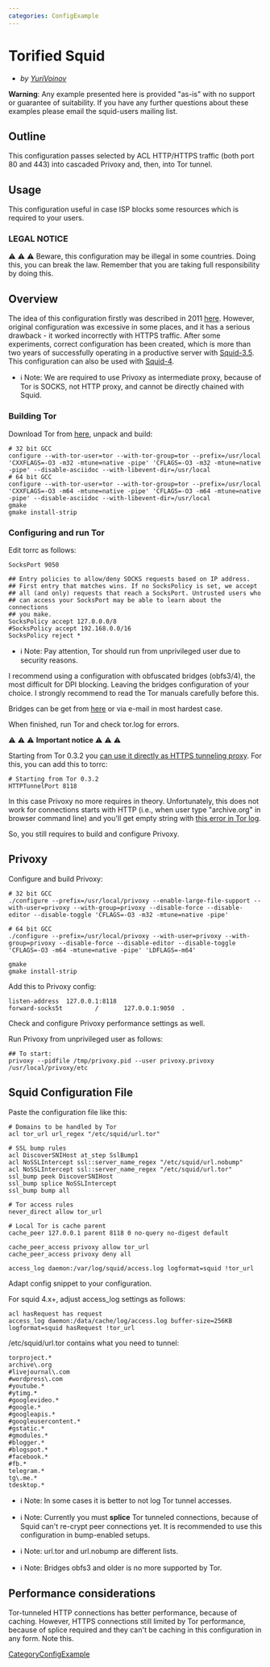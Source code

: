 ```yaml
---
categories: ConfigExample
---
```

# Torified Squid

  - *by
    [YuriVoinov](/YuriVoinov)*

**Warning**: Any example presented here is provided "as-is" with no
support or guarantee of suitability. If you have any further questions
about these examples please email the squid-users mailing list.

## Outline

This configuration passes selected by ACL HTTP/HTTPS traffic (both port
80 and 443) into cascaded Privoxy and, then, into Tor tunnel.

## Usage

This configuration useful in case ISP blocks some resources which is
required to your users.

### LEGAL NOTICE

⚠️
⚠️
⚠️
Beware, this configuration may be illegal in some countries. Doing this,
you can break the law. Remember that you are taking full responsibility
by doing this.

## Overview

The idea of this configuration firstly was described in 2011
[here](https://habrahabr.ru/sandbox/38914/). However, original
configuration was excessive in some places, and it has a serious
drawback - it worked incorrectly with HTTPS traffic. After some
experiments, correct configuration has been created, which is more than
two years of successfully operating in a productive server with
[Squid-3.5](/Releases/Squid-3.5).
This configuration can also be used with
[Squid-4](/Releases/Squid-4).

  - ℹ️
    Note: We are required to use Privoxy as intermediate proxy, because
    of Tor is SOCKS, not HTTP proxy, and cannot be directly chained with
    Squid.

### Building Tor

Download Tor from [here](https://torproject.org), unpack and build:

    # 32 bit GCC
    configure --with-tor-user=tor --with-tor-group=tor --prefix=/usr/local 'CXXFLAGS=-O3 -m32 -mtune=native -pipe' 'CFLAGS=-O3 -m32 -mtune=native -pipe' --disable-asciidoc --with-libevent-dir=/usr/local
    # 64 bit GCC
    configure --with-tor-user=tor --with-tor-group=tor --prefix=/usr/local 'CXXFLAGS=-O3 -m64 -mtune=native -pipe' 'CFLAGS=-O3 -m64 -mtune=native -pipe' --disable-asciidoc --with-libevent-dir=/usr/local
    gmake
    gmake install-strip

### Configuring and run Tor

Edit torrc as follows:

    SocksPort 9050
    
    ## Entry policies to allow/deny SOCKS requests based on IP address.
    ## First entry that matches wins. If no SocksPolicy is set, we accept
    ## all (and only) requests that reach a SocksPort. Untrusted users who
    ## can access your SocksPort may be able to learn about the connections
    ## you make.
    SocksPolicy accept 127.0.0.0/8
    #SocksPolicy accept 192.168.0.0/16
    SocksPolicy reject *

  - ℹ️
    Note: Pay attention, Tor should run from unprivileged user due to
    security reasons.

I recommend using a configuration with obfuscated bridges (obfs3/4), the
most difficult for DPI blocking. Leaving the bridges configuration of
your choice. I strongly recommend to read the Tor manuals carefully
before this.

Bridges can be get from [here](https://bridges.torproject.org) or via
e-mail in most hardest case.

When finished, run Tor and check tor.log for errors.

⚠️
⚠️
⚠️
**Important notice**
⚠️
⚠️
⚠️

Starting from Tor 0.3.2 you [can use it directly as HTTPS tunneling
proxy](https://twitter.com/torproject/status/912708766084292608). For
this, you can add this to torrc:

    # Starting from Tor 0.3.2
    HTTPTunnelPort 8118

In this case Privoxy no more requires in theory. Unfortunately, this
does not work for connections starts with HTTP (i.e., when user type
"archive.org" in browser command line) and you'll get empty string with
[this error in Tor
log](https://tor.stackexchange.com/questions/16095/405-method-connection-mark-unattached-ap).

So, you still requires to build and configure Privoxy.

## Privoxy

Configure and build Privoxy:

    # 32 bit GCC
    ./configure --prefix=/usr/local/privoxy --enable-large-file-support --with-user=privoxy --with-group=privoxy --disable-force --disable-editor --disable-toggle 'CFLAGS=-O3 -m32 -mtune=native -pipe'
    
    # 64 bit GCC
    ./configure --prefix=/usr/local/privoxy --with-user=privoxy --with-group=privoxy --disable-force --disable-editor --disable-toggle 'CFLAGS=-O3 -m64 -mtune=native -pipe' 'LDFLAGS=-m64'
    
    gmake
    gmake install-strip

Add this to Privoxy config:

    listen-address  127.0.0.1:8118
    forward-socks5t         /       127.0.0.1:9050  .

Check and configure Privoxy performance settings as well.

Run Privoxy from unprivileged user as follows:

    ## To start:
    privoxy --pidfile /tmp/privoxy.pid --user privoxy.privoxy /usr/local/privoxy/etc

## Squid Configuration File

Paste the configuration file like this:

    # Domains to be handled by Tor
    acl tor_url url_regex "/etc/squid/url.tor"
    
    # SSL bump rules
    acl DiscoverSNIHost at_step SslBump1
    acl NoSSLIntercept ssl::server_name_regex "/etc/squid/url.nobump"
    acl NoSSLIntercept ssl::server_name_regex "/etc/squid/url.tor"
    ssl_bump peek DiscoverSNIHost
    ssl_bump splice NoSSLIntercept
    ssl_bump bump all
    
    # Tor access rules
    never_direct allow tor_url
    
    # Local Tor is cache parent
    cache_peer 127.0.0.1 parent 8118 0 no-query no-digest default
    
    cache_peer_access privoxy allow tor_url
    cache_peer_access privoxy deny all
    
    access_log daemon:/var/log/squid/access.log logformat=squid !tor_url

Adapt config snippet to your configuration.

For squid 4.x+, adjust access_log settings as follows:

    acl hasRequest has request
    access_log daemon:/data/cache/log/access.log buffer-size=256KB logformat=squid hasRequest !tor_url

/etc/squid/url.tor contains what you need to tunnel:

    torproject.*
    archive\.org
    #livejournal\.com
    #wordpress\.com
    #youtube.*
    #ytimg.*
    #googlevideo.*
    #google.*
    #googleapis.*
    #googleusercontent.*
    #gstatic.*
    #gmodules.*
    #blogger.*
    #blogspot.*
    #facebook.*
    #fb.*
    telegram.*
    tg\.me.*
    tdesktop.*

  - ℹ️
    Note: In some cases it is better to not log Tor tunnel accesses.

  - ℹ️
    Note: Currently you must **splice** Tor tunneled connections,
    because of Squid can't re-crypt peer connections yet. It is
    recommended to use this configuration in bump-enabled setups.

  - ℹ️
    Note: url.tor and url.nobump are different lists.

  - ℹ️
    Note: Bridges obfs3 and older is no more supported by Tor.

## Performance considerations

Tor-tunneled HTTP connections has better performance, because of
caching. However, HTTPS connections still limited by Tor performance,
because of splice required and they can't be caching in this
configuration in any form. Note this.

[CategoryConfigExample](/CategoryConfigExample)

